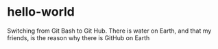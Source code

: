 # hello-world
Switching from Git Bash to Git Hub.
There is water on Earth, and that my friends, is the reason why there is GitHub on Earth 
